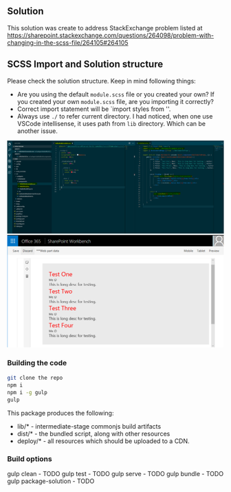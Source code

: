 ## Solution
This solution was create to address StackExchange problem listed at https://sharepoint.stackexchange.com/questions/264098/problem-with-changing-in-the-scss-file/264105#264105

## SCSS Import and Solution structure

Please check the solution structure. Keep in mind following things:
* Are you using the default `module.scss` file or you created your own? If you created your own `module.scss` file, are you importing it correctly?
* Correct import statement will be `import styles from '<relative path of file>'. 
* Always use `./` to refer current directory. I had noticed, when one use VSCode intellisense, it uses path from `lib` directory. Which can be another issue.

![Code](https://raw.githubusercontent.com/thinkb4code/scssBootstrap/master/screenshot/1.PNG)
![Output](https://raw.githubusercontent.com/thinkb4code/scssBootstrap/master/screenshot/2.png)

### Building the code

```bash
git clone the repo
npm i
npm i -g gulp
gulp
```

This package produces the following:

* lib/* - intermediate-stage commonjs build artifacts
* dist/* - the bundled script, along with other resources
* deploy/* - all resources which should be uploaded to a CDN.

### Build options

gulp clean - TODO
gulp test - TODO
gulp serve - TODO
gulp bundle - TODO
gulp package-solution - TODO
